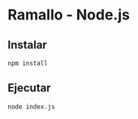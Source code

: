 # Ramallo - Node.js

## Instalar

```shell
npm install
```

## Ejecutar

```shell
node index.js
```
